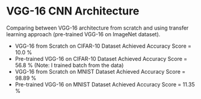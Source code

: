 # VGG-16 CNN Architecture
Comparing between VGG-16 architecture from scratch and using transfer learning approach (pre-trained VGG-16 on ImageNet dataset).

- VGG-16 from Scratch on CIFAR-10 Dataset Achieved Accuracy Score = 10.0 %
- Pre-trained VGG-16 on CIFAR-10 Dataset Achieved Accuracy Score = 56.8 % (Note: I trained batch from the data)
- VGG-16 from Scratch on MNIST Dataset Achieved Accuracy Score = 98.89 %
- Pre-trained VGG-16 on MNIST Dataset Achieved Accuracy Score = 11.35 %
